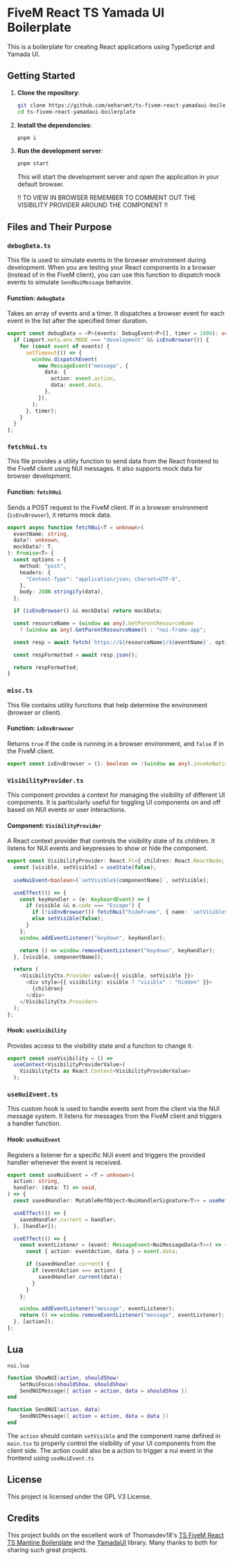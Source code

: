 # FiveM React TS Yamada UI Boilerplate

This is a boilerplate for creating React applications using TypeScript and Yamada UI.

## Getting Started

1. **Clone the repository**:

   ```bash
   git clone https://github.com/eeharumt/ts-fivem-react-yamadaui-boilerplate.git
   cd ts-fivem-react-yamadaui-boilerplate
   ```

2. **Install the dependencies**:

   ```bash
   pnpm i
   ```

3. **Run the development server**:

   ```bash
   pnpm start
   ```

   This will start the development server and open the application in your default browser.

   !! TO VIEW IN BROWSER REMEMBER TO COMMENT OUT THE VISIBILITY PROVIDER AROUND THE COMPONENT !!

## Files and Their Purpose

### `debugData.ts`

This file is used to simulate events in the browser environment during development. When you are testing your React components in a browser (instead of in the FiveM client), you can use this function to dispatch mock events to simulate `SendNuiMessage` behavior.

#### **Function: `debugData`**

Takes an array of events and a timer. It dispatches a browser event for each event in the list after the specified timer duration.

```typescript
export const debugData = <P>(events: DebugEvent<P>[], timer = 1000): void => {
  if (import.meta.env.MODE === "development" && isEnvBrowser()) {
    for (const event of events) {
      setTimeout(() => {
        window.dispatchEvent(
          new MessageEvent("message", {
            data: {
              action: event.action,
              data: event.data,
            },
          }),
        );
      }, timer);
    }
  }
};
```

### `fetchNui.ts`

This file provides a utility function to send data from the React frontend to the FiveM client using NUI messages. It also supports mock data for browser development.

#### **Function: `fetchNui`**

Sends a POST request to the FiveM client. If in a browser environment (`isEnvBrowser`), it returns mock data.

```typescript
export async function fetchNui<T = unknown>(
  eventName: string,
  data?: unknown,
  mockData?: T,
): Promise<T> {
  const options = {
    method: "post",
    headers: {
      "Content-Type": "application/json; charset=UTF-8",
    },
    body: JSON.stringify(data),
  };

  if (isEnvBrowser() && mockData) return mockData;

  const resourceName = (window as any).GetParentResourceName
    ? (window as any).GetParentResourceName() : "nui-frame-app";

  const resp = await fetch(`https://${resourceName}/${eventName}`, options);

  const respFormatted = await resp.json();

  return respFormatted;
}
```

### `misc.ts`

This file contains utility functions that help determine the environment (browser or client).

#### **Function: `isEnvBrowser`**

Returns `true` if the code is running in a browser environment, and `false` if in the FiveM client.

```typescript
export const isEnvBrowser = (): boolean => !(window as any).invokeNative;
```

### `VisibilityProvider.ts`

This component provides a context for managing the visibility of different UI components. It is particularly useful for toggling UI components on and off based on NUI events or user interactions.

#### **Component: `VisibilityProvider`**

A React context provider that controls the visibility state of its children. It listens for NUI events and keypresses to show or hide the component.

```typescript
export const VisibilityProvider: React.FC<{ children: React.ReactNode; componentName: string; }> = ({ children, componentName }) => {
  const [visible, setVisible] = useState(false);
  
  useNuiEvent<boolean>(`setVisible${componentName}`, setVisible);

  useEffect(() => {
    const keyHandler = (e: KeyboardEvent) => {
      if (visible && e.code === "Escape") {
        if (!isEnvBrowser()) fetchNui("hideFrame", { name: `setVisible${componentName}` });
        else setVisible(false);
      }
    };
    window.addEventListener("keydown", keyHandler);

    return () => window.removeEventListener("keydown", keyHandler);
  }, [visible, componentName]);

  return (
    <VisibilityCtx.Provider value={{ visible, setVisible }}>
      <div style={{ visibility: visible ? "visible" : "hidden" }}>
        {children}
      </div>
    </VisibilityCtx.Provider>
  );
};
```

#### **Hook: `useVisibility`**

Provides access to the visibility state and a function to change it.

```typescript
export const useVisibility = () =>
  useContext<VisibilityProviderValue>(
    VisibilityCtx as React.Context<VisibilityProviderValue>
  );
```

### `useNuiEvent.ts`

This custom hook is used to handle events sent from the client via the NUI message system. It listens for messages from the FiveM client and triggers a handler function.

#### **Hook: `useNuiEvent`**

Registers a listener for a specific NUI event and triggers the provided handler whenever the event is received.

```typescript
export const useNuiEvent = <T = unknown>(
  action: string,
  handler: (data: T) => void,
) => {
  const savedHandler: MutableRefObject<NuiHandlerSignature<T>> = useRef(noop);

  useEffect(() => {
    savedHandler.current = handler;
  }, [handler]);

  useEffect(() => {
    const eventListener = (event: MessageEvent<NuiMessageData<T>>) => {
      const { action: eventAction, data } = event.data;

      if (savedHandler.current) {
        if (eventAction === action) {
          savedHandler.current(data);
        }
      }
    };

    window.addEventListener("message", eventListener);
    return () => window.removeEventListener("message", eventListener);
  }, [action]);
};
```

## Lua

`nui.lua`

```lua
function ShowNUI(action, shouldShow)
    SetNuiFocus(shouldShow, shouldShow)
    SendNUIMessage({ action = action, data = shouldShow })
end

function SendNUI(action, data)
    SendNUIMessage({ action = action, data = data })
end
```

The `action` should contain `setVisible` and the component name defined in `main.tsx` to properly control the visibility of your UI components from the client side. The action could also be a action to trigger a nui event in the frontend using `useNuiEvent.ts`

## License

This project is licensed under the GPL V3 License.

## Credits

This project builds on the excellent work of Thomasdev18's [TS FiveM React TS Mantine Boilerplate](https://github.com/Thomasdev18/ts-fivem-react-mantine-boilerplate) and the [YamadaUI](https://github.com/yamada-ui/yamada-ui) library. Many thanks to both for sharing such great projects.
